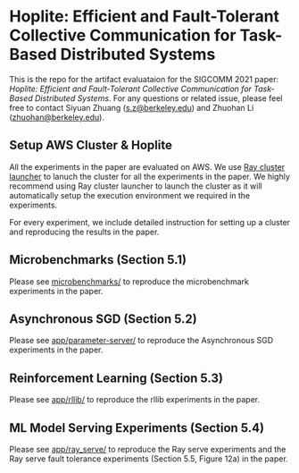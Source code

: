 # Hoplite: Efficient and Fault-Tolerant Collective Communication for Task-Based Distributed Systems

This is the repo for the artifact evaluataion for the SIGCOMM 2021 paper: _Hoplite: Efficient and Fault-Tolerant Collective Communication for Task-Based Distributed Systems_. For any questions or related issue, please feel free to contact Siyuan Zhuang (s.z@berkeley.edu) and Zhuohan Li (zhuohan@berkeley.edu).

## Setup AWS Cluster & Hoplite

All the experiments in the paper are evaluated on AWS. We use [Ray cluster launcher](https://docs.ray.io/en/latest/cluster/launcher.html) to lanuch the cluster for all the experiments in the paper. We highly recommend using Ray cluster launcher to launch the cluster as it will automatically setup the execution environment we required in the experiments.

For every experiment, we include detailed instruction for setting up a cluster and reproducing the results in the paper.

## Microbenchmarks (Section 5.1)

Please see [microbenchmarks/](microbenchmarks) to reproduce the microbenchmark experiments in the paper.

## Asynchronous SGD (Section 5.2)

Please see [app/parameter-server/](app/parameter-server) to reproduce the Asynchronous SGD experiments in the paper.

## Reinforcement Learning (Section 5.3)

Please see [app/rllib/](app/rllib/) to reproduce the rllib experiments in the paper.

## ML Model Serving Experiments (Section 5.4)

Please see [app/ray_serve/](app/ray_serve) to reproduce the Ray serve experiments and the Ray serve fault tolerance experiments (Section 5.5, Figure 12a) in the paper.
